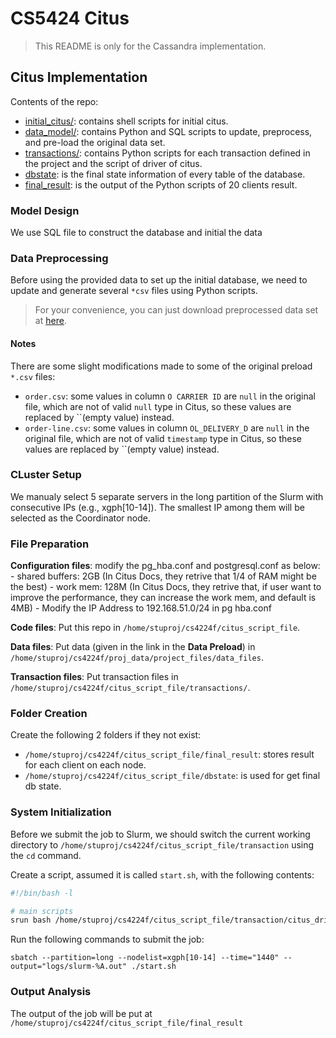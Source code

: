 # CS5424 Citus

> This README is only for the Cassandra implementation.

## Citus Implementation

Contents of the repo:
- [initial_citus/](initial_citus/): contains shell scripts for initial citus.
- [data_model/](/data_model/): contains Python and SQL scripts to update, preprocess, and pre-load the original data set.
- [transactions/](transaction/): contains Python scripts for each transaction defined in the project and the script of driver of citus.
- [dbstate](dbstate/): is the final state information of every table of the database.
- [final_result](final_result/): is the output of the Python scripts of 20 clients result.

### Model Design

We use SQL file to construct the database and initial the data

### Data Preprocessing

Before using the provided data to set up the initial database, we need to update and generate several `*csv` files using Python scripts. 

> For your convenience, you can just download preprocessed data set at [here]().

#### Notes

There are some slight modifications made to some of the original preload `*.csv` files:

- `order.csv`: some values in column `O CARRIER ID` are `null` in the original file, which are not of valid `null` type in Citus, so these values are replaced by ``(empty value) instead.
- `order-line.csv`: some values in column `OL_DELIVERY_D` are `null` in the original file, which are not of valid `timestamp` type in Citus, so these values are replaced by ``(empty value) instead.


### CLuster Setup

We manualy select 5 separate servers in the long partition of the Slurm with consecutive IPs (e.g., xgph[10-14]). 
The smallest IP among them will be selected as the Coordinator node. 

### File Preparation

**Configuration files**: modify the pg_hba.conf and postgresql.conf as below:
    - shared buffers: 2GB (In Citus Docs, they retrive that 1/4 of RAM might be the best)
    - work mem: 128M (In Citus Docs, they retrive that, if user want to improve the performance, they can increase the work mem, and default is 4MB)
    - Modify the IP Address to 192.168.51.0/24 in pg hba.conf

**Code files**: Put this repo in `/home/stuproj/cs4224f/citus_script_file`.

**Data files**: Put data (given in the link in the **Data Preload**) in `/home/stuproj/cs4224f/proj_data/project_files/data_files`.

**Transaction files**: Put transaction files in `/home/stuproj/cs4224f/citus_script_file/transactions/`.

### Folder Creation

Create the following 2 folders if they not exist:

- `/home/stuproj/cs4224f/citus_script_file/final_result`: stores result for each client on each node.
- `/home/stuproj/cs4224f/citus_script_file/dbstate`: is used for get final db state.

### System Initialization

Before we submit the job to Slurm, we should switch the current working directory to `/home/stuproj/cs4224f/citus_script_file/transaction` using the `cd` command.

Create a script, assumed it is called `start.sh`, with the following contents:

```bash
#!/bin/bash -l

# main scripts
srun bash /home/stuproj/cs4224f/citus_script_file/transaction/citus_driver.sh
```

Run the following commands to submit the job:

`sbatch --partition=long --nodelist=xgph[10-14] --time="1440" --output="logs/slurm-%A.out" ./start.sh`

### Output Analysis

The output of the job will be put at `/home/stuproj/cs4224f/citus_script_file/final_result`

